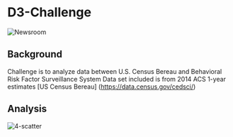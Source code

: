 # D3-Challenge

![Newsroom](https://media.giphy.com/media/v2xIous7mnEYg/giphy.gif)

## Background
Challenge is to analyze data between U.S. Census Bereau and Behavioral Risk Factor Surveillance System
Data set included is from 2014 ACS 1-year estimates [US Census Bereau] (https://data.census.gov/cedsci/)

## Analysis
![4-scatter](Images/4-scatter.jpg)
